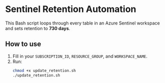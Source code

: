 # Sentinel Retention Automation

This Bash script loops through every table in an Azure Sentinel workspace and sets retention to **730 days**.

## How to use
1. Fill in your `SUBSCRIPTION_ID`, `RESOURCE_GROUP`, and `WORKSPACE_NAME`.
2. Run:
   ```bash
   chmod +x update_retention.sh
   ./update_retention.sh
